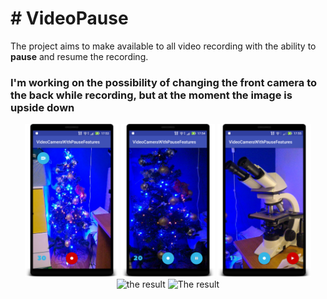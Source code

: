 <h1># VideoPause</h1>


The project aims to make available to all video recording with the ability to <strong>pause</strong> and resume the recording.


<h3>I'm working on the possibility of changing the front camera to the back while recording, but at the moment the image is upside down</h3>









<p align="center">
  <img src="https://github.com/marcodc74/VideoPause/blob/master/device-2016-12-31-175430.png" width="150"/>
  <img src="https://github.com/marcodc74/VideoPause/blob/master/device-2016-12-31-175523.png" width="150"/>
  <img src="https://github.com/marcodc74/VideoPause/blob/master/device-2016-12-31-175553.png" width="150"/>
  <img src="https://github.com/marcodc74/VideoPause/blob/master/ezgif.com-video-to-gif.gif" alt="the result" width="150"/>
<img src="https://github.com/marcodc74/VideoPause/blob/master/ezgif.com-video-to-gif.gif" alt="The result" />
</p>


